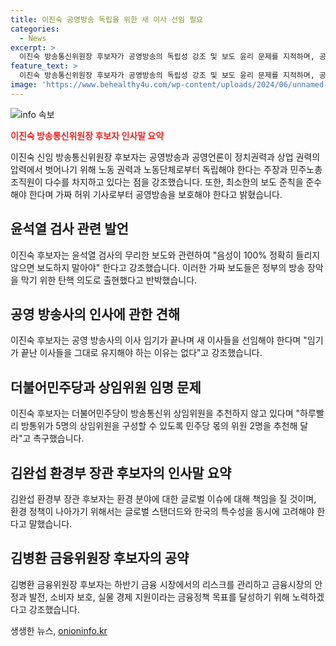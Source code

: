 ```yaml
---
title: 이진숙 공영방송 독립을 위한 새 이사 선임 필요
categories:
  - News
excerpt: >
  이진숙 방송통신위원장 후보자가 공영방송의 독립성 강조 및 보도 윤리 문제를 지적하며, 공영방송사의 이사 선임 문제와 더불어민주당의 상임위원 추천 요구를 제기했다. 또한, 김완섭 환경부 장관 후보자는 환경 분야의 책임감을 언급하고, 김병환 금융위원장 후보자는 금융 시장 안정 및 리스크 관리에 대한 의지를 피력했다.
feature_text: >
  이진숙 방송통신위원장 후보자가 공영방송의 독립성 강조 및 보도 윤리 문제를 지적하며, 공영방송사의 이사 선임 문제와 더불어민주당의 상임위원 추천 요구를 제기했다. 또한, 김완섭 환경부 장관 후보자는 환경 분야의 책임감을 언급하고, 김병환 금융위원장 후보자는 금융 시장 안정 및 리스크 관리에 대한 의지를 피력했다.
image: 'https://www.behealthy4u.com/wp-content/uploads/2024/06/unnamed-file.png'
---
```


<p><img src="https://www.behealthy4u.com/wp-content/uploads/2024/06/unnamed-file.png" alt="info 속보" /></p>

<p><b><span style="color: #ee2323;">이진숙 방송통신위원장 후보자 인사말 요약</span></b></p>

<p data-ke-size="size16">이진숙 신임 방송통신위원장 후보자는 공영방송과 공영언론이 정치권력과 상업 권력의 압력에서 벗어나기 위해 노동 권력과 노동단체로부터 독립해야 한다는 주장과 민주노총 조직원이 다수를 차지하고 있다는 점을 강조했습니다. 또한, 최소한의 보도 준칙을 준수해야 한다며 가짜 허위 기사로부터 공영방송을 보호해야 한다고 밝혔습니다.</p>

<h2 data-ke-size="size26">윤석열 검사 관련 발언</h2>

<p data-ke-size="size16">이진숙 후보자는 윤석열 검사의 무리한 보도와 관련하여 "음성이 100% 정확히 들리지 않으면 보도하지 말아야" 한다고 강조했습니다. 이러한 가짜 보도들은 정부의 방송 장악을 막기 위한 탄핵 의도로 출현했다고 반박했습니다.</p>

<h2 data-ke-size="size26">공영 방송사의 인사에 관한 견해</h2>

<p data-ke-size="size16">이진숙 후보자는 공영 방송사의 이사 임기가 끝나며 새 이사들을 선임해야 한다며 "임기가 끝난 이사들을 그대로 유지해야 하는 이유는 없다"고 강조했습니다.</p>

<h2 data-ke-size="size26">더불어민주당과 상임위원 임명 문제</h2>

<p data-ke-size="size16">이진숙 후보자는 더불어민주당이 방송통신위 상임위원을 추천하지 않고 있다며 "하루빨리 방통위가 5명의 상임위원을 구성할 수 있도록 민주당 몫의 위원 2명을 추천해 달라"고 촉구했습니다.</p>

<h2 data-ke-size="size26">김완섭 환경부 장관 후보자의 인사말 요약</h2>

<p data-ke-size="size16">김완섭 환경부 장관 후보자는 환경 분야에 대한 글로벌 이슈에 대해 책임을 질 것이며, 환경 정책이 나아가기 위해서는 글로벌 스탠더드와 한국의 특수성을 동시에 고려해야 한다고 말했습니다.</p>

<h2 data-ke-size="size26">김병환 금융위원장 후보자의 공약</h2>

<p data-ke-size="size16">김병환 금융위원장 후보자는 하반기 금융 시장에서의 리스크를 관리하고 금융시장의 안정과 발전, 소비자 보호, 실물 경제 지원이라는 금융정책 목표를 달성하기 위해 노력하겠다고 강조했습니다.</p>
생생한 뉴스, <a href="https://onioninfo.kr" rel="dofollow">onioninfo.kr</a>


